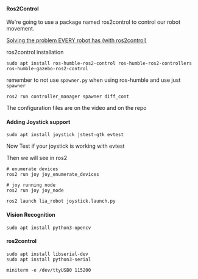 #### Ros2Control
We're going to use a package named ros2control to control our robot movement.

[Solving the problem EVERY robot has (with ros2control)](https://www.youtube.com/watch?v=4QKsDf1c4hc)

ros2control installation

```
sudo apt install ros-humble-ros2-control ros-humble-ros2-controllers ros-humble-gazebo-ros2-control
```


remember to not use `spawner.py` when using ros-humble and use just `spawner`
```
ros2 run controller_manager spawner diff_cont
```

The configuration files are on the video and on the repo


#### Adding Joystick support
 ```
 sudo apt install joystick jstest-gtk evtest
```

Now Test if your joystick is working with evtest

Then we will see in ros2
```
# enumerate devices
ros2 run joy joy_enumerate_devices

# joy running node
ros2 run joy joy_node

ros2 launch lia_robot joystick.launch.py

```

#### Vision Recognition

```
sudo apt install python3-opencv
```

#### ros2control

```
sudo apt install libserial-dev
sudo apt install python3-serial
```

```
miniterm -e /dev/ttyUSB0 115200
